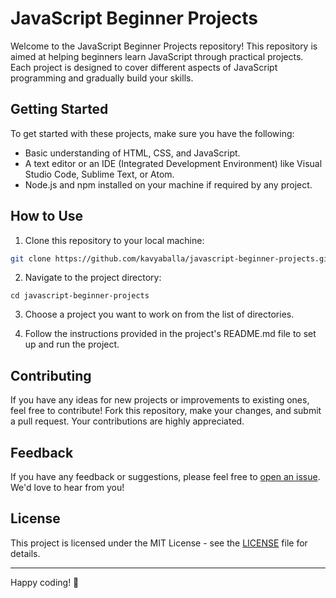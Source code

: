 # JavaScript Beginner Projects

Welcome to the JavaScript Beginner Projects repository! This repository is aimed at helping beginners learn JavaScript through practical projects. Each project is designed to cover different aspects of JavaScript programming and gradually build your skills.

## Getting Started

To get started with these projects, make sure you have the following:

- Basic understanding of HTML, CSS, and JavaScript.
- A text editor or an IDE (Integrated Development Environment) like Visual Studio Code, Sublime Text, or Atom.
- Node.js and npm installed on your machine if required by any project.

## How to Use

1. Clone this repository to your local machine:

```bash
git clone https://github.com/kavyaballa/javascript-beginner-projects.git
```

2. Navigate to the project directory:

```
cd javascript-beginner-projects
```

3. Choose a project you want to work on from the list of directories.

4. Follow the instructions provided in the project's README.md file to set up and run the project.

## Contributing

If you have any ideas for new projects or improvements to existing ones, feel free to contribute! Fork this repository, make your changes, and submit a pull request. Your contributions are highly appreciated.

## Feedback

If you have any feedback or suggestions, please feel free to [open an issue](https://github.com/kavyaballa/javascript-beginner-projects/issues). We'd love to hear from you!

## License

This project is licensed under the MIT License - see the [LICENSE](LICENSE) file for details.

---

Happy coding! 🚀
